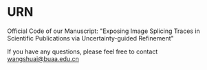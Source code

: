 # URN
Official Code of our Manuscript: "Exposing Image Splicing Traces in Scientific Publications via Uncertainty-guided Refinement"

If you have any questions, please feel free to contact wangshuai@buaa.edu.cn
